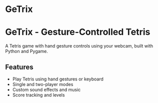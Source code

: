 # GeTrix

# GeTrix - Gesture-Controlled Tetris

A Tetris game with hand gesture controls using your webcam, built with Python and Pygame.

## Features
- Play Tetris using hand gestures or keyboard
- Single and two-player modes
- Custom sound effects and music
- Score tracking and levels

